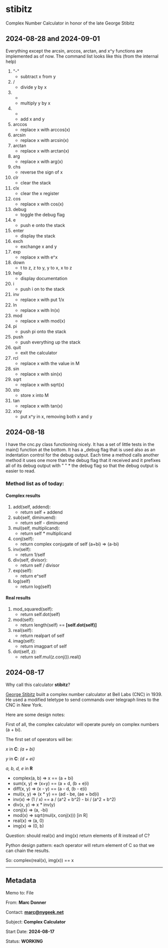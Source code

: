 # stibitz
Complex Number Calculator in honor of the late George Stibitz

## 2024-08-28 and 2024-09-01

Everything except the arcsin, arccos, arctan, and x^y functions are
implemented as of now.  The command list looks like this (from the
internal help)

1. "-"
    * subtract x from y
1. /
    * divide y by x
1. *
    * multiply y by x
1. +
    * add x and y
1. arccos
    * replace x with arccos(x)
1. arcsin
    * replace x with arcsin(x)
1. arctan
    * replace x with arctan(x)
1. arg
    * replace x with arg(x)
1. chs
    * reverse the sign of x
1. clr
    * clear the stack
1. clx
    * clear the x register
1. cos
    * replace x with cos(x)
1. debug
    * toggle the debug flag
1. e
    * push e onto the stack
1. enter
    * display the stack
1. exch
    * exchange x and y
1. exp
    * replace x with e^x
1. down
    * t to z, z to y, y to x, x to z
1. help
    * display documentation
1. i
    * push i on to the stack
1. inv
    * replace x with put 1/x
1. ln
    * replace x with ln(x)
1. mod
    * replace x with mod(x)
1. pi
    * push pi onto the stack
1. push
    * push everything up the stack
1. quit
    * exit the calculator
1. rcl
    * replace x with the value in M
1. sin
    * replace x with sin(x)
1. sqrt
    * replace x with sqrt(x)
1. sto
    * store x into M
1. tan
    * replace x with tan(x)
1. xtoy
    * put x^y in x, removing both x and y

## 2024-08-18

I have the cnc.py class functioning nicely.  It has a set of little tests in the main() function at the bottom.  It has a _debug flag that is used also as an indentation control for the debug output.  Each time a method calls another method it uses one more than the debug flag that it received and it prefixes all of its debug output with "  " * the debug flag so that the debug output is easier to read.

### Method list as of today:

#### Complex results
1. add(self, addend):
   * return self + addend
1. sub(self, diminuend):
   * return self - diminuend
1. mul(self, multiplicand):
   * return self * multiplicand
1. conj(self):
   * return complex conjugate of self (a+bi) => (a-bi)
1. inv(self):
   * return 1/self
1. div(self, divisor):
   * return self / divisor
1. exp(self):
   * return e^self
1. log(self)
   * return log(self)
#### Real results
1. mod_squared(self):
   * return self.dot(self)
1. mod(self):
   * return length(self) == **[self.dot(self)]**
1. real(self):
   * return realpart of self
1. imag(self):
   * return imagpart of self
1. dot(self, z):
   * return self.mul(z.conj()).real()
   
## 2024-08-17

Why call this calculator **stibitz**?

[George Stibitz](https://en.wikipedia.org/wiki/George_Stibitz/) built a complex number calculator at Bell Labs (CNC) in 1939.  He used a modified teletype to send commands over telegraph lines to the CNC in New York.

Here are some design notes:

First of all, the complex calculator will operate purely on complex numbers (a + bi).

The first set of operators will be:

*x* in **C**: *(a + bi)*

*y* in **C**: *(d + ei)*

*a, b, d, e* in **R**

* complex(a, b) ⇒ x == (a + bi)
* sum(x, y) ⇒ (x+y) == (a + d, (b + e)i)
* diff(x, y) ⇒ (x - y) == (a - d, (b - e)i)
* mul(x, y) ⇒ (x * y) == (ad - be, (ae + bd)i)
* inv(x) ⇒ (1 / x) == a / (a^2 + b^2) - bi / (a^2 + b^2)
* div(x, y) ⇒ x * inv(y)
* conj(x) ⇒ (a, -bi)
* mod(x) ⇒ sqrt(mul(x, conj(x))) [in R]
* real(x) ⇒ (a, 0)
* img(x) ⇒ (0, b)

Question: should real(x) and img(x) return elements of R instead of C?

Python design pattern: each operator will return element of C so
that we can chain the results.

So: complex(real(x), img(x)) == x

---
## Metadata

Memo to: File

From: **Marc Donner**

Contact: **marc@nygeek.net**

Subject: **Complex Calculator**

Start Date: **2024-08-17**

Status: **WORKING**
